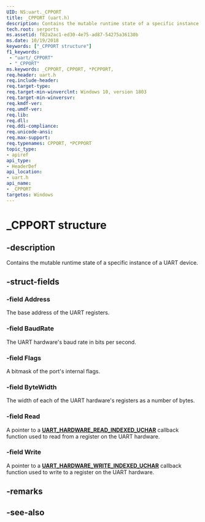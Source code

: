 ```yaml
---
UID: NS:uart._CPPORT
title: _CPPORT (uart.h)
description: Contains the mutable runtime state of a specific instance of a UART device.
tech.root: serports
ms.assetid: f82a2ac1-ed30-4e75-ad87-54275a36130b
ms.date: 10/19/2018
keywords: ["_CPPORT structure"]
f1_keywords:
 - "uart/_CPPORT"
 - "_CPPORT"
ms.keywords: _CPPORT, CPPORT, *PCPPORT,
req.header: uart.h
req.include-header:
req.target-type:
req.target-min-winverclnt: Windows 10, version 1803
req.target-min-winversvr:
req.kmdf-ver:
req.umdf-ver:
req.lib:
req.dll:
req.ddi-compliance:
req.unicode-ansi:
req.max-support:
req.typenames: CPPORT, *PCPPORT
topic_type:
- apiref
api_type:
- HeaderDef
api_location:
- uart.h
api_name:
- _CPPORT
targetos: Windows
---
```


# _CPPORT structure

## -description
Contains the mutable runtime state of a specific instance of a UART device.

## -struct-fields

### -field Address
The base address of the UART registers.

### -field BaudRate
The UART hardware's baud rate in bits per second.

### -field Flags
A bitmask of the port's internal flags.

### -field ByteWidth
The width of each of the UART hardware's registers as a number of bytes.

### -field Read
A pointer to a [**UART_HARDWARE_READ_INDEXED_UCHAR**](nc-uart-uart_hardware_read_indexed_uchar.md) callback function used to read from a register on the UART hardware.

### -field Write
A pointer to a [**UART_HARDWARE_WRITE_INDEXED_UCHAR**](nc-uart-uart_hardware_write_indexed_uchar.md) callback function used to write to a register on the UART hardware.

## -remarks

## -see-also
